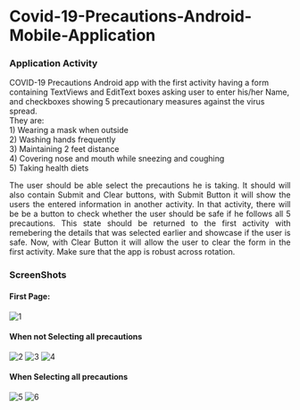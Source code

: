 # Covid-19-Precautions-Android-Mobile-Application

### Application Activity
<p aign = "justify">
COVID-19 Precautions Android app with the first activity having a form containing TextViews and EditText boxes asking user to enter his/her Name, and checkboxes showing 5 precautionary measures against the virus spread. <br/>
They are: <br/>
1) Wearing a mask when outside  <br/>
2) Washing hands frequently <br/>
3) Maintaining 2 feet distance  <br/>
4) Covering nose and mouth while sneezing and coughing <br/>
5) Taking health diets <br/> 
</p>

<p align = "justify">
The user should be able select the precautions he is taking. It should will also contain Submit and Clear buttons, with Submit Button it will show the users the entered information in another activity. In that activity, there will be be a button to check whether the user should be safe if he follows all 5 precautions.
This state should be returned to the first activity with remebering the details that was selected earlier and showcase if the user is safe. Now, with Clear Button it will allow the user to clear the form in the first activity. Make sure that the app is robust across rotation.
</p>

### ScreenShots

#### First Page:
![1](https://user-images.githubusercontent.com/43794593/154306383-698ae63e-893f-4342-bc1d-5346a658b88f.jpg)

#### When not Selecting all precautions
![2](https://user-images.githubusercontent.com/43794593/154306508-3dcaf8a5-cf84-4569-8f40-b477fb7279c2.jpg)
![3](https://user-images.githubusercontent.com/43794593/154306560-b777d02c-a1fd-42cb-abda-8f4b3d15c822.jpg)
![4](https://user-images.githubusercontent.com/43794593/154306580-fb9bf76a-0f7f-4286-9970-bd637aeae63d.jpg)

#### When Selecting all precautions
![5](https://user-images.githubusercontent.com/43794593/154306640-c1b92afa-19da-4e7d-b861-14333b892842.jpg)
![6](https://user-images.githubusercontent.com/43794593/154306647-13cab82b-a939-4fbc-808d-614610be74ec.jpg)

